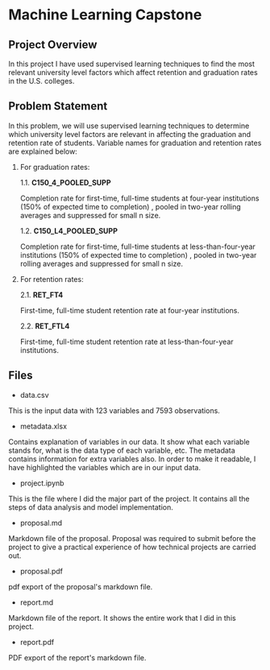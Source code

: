 # Machine Learning Capstone

## Project Overview

In this project I have used supervised learning techniques to find the most relevant university level factors which affect retention and graduation rates in the U.S. colleges.

## Problem Statement

In this problem, we will use supervised learning techniques to determine which university level factors are relevant in affecting the graduation and retention rate of students. Variable names for graduation and retention rates are explained below:

1. For graduation rates:

    1.1. **C150_4_POOLED_SUPP**

    Completion rate for first-time, full-time students at four-year institutions (150% of expected time to completion) , pooled in two-year rolling averages and suppressed for small n size.

    1.2. **C150_L4_POOLED_SUPP**

    Completion rate for first-time, full-time students at less-than-four-year institutions (150% of expected time to completion) , pooled in two-year rolling averages and suppressed for small n size.

2. For retention rates:

    2.1. **RET_FT4**

    First-time, full-time student retention rate at four-year institutions.

    2.2. **RET_FTL4**

    First-time, full-time student retention rate at less-than-four-year institutions.

## Files

- data.csv

This is the input data with 123 variables and 7593 observations.

- metadata.xlsx

Contains explanation of variables in our data. It show what each variable stands for, what is the data type of each variable, etc. The metadata contains information for extra variables also. In order to make it readable, I have highlighted the variables which are in our input data.

- project.ipynb

This is the file where I did the major part of the project. It contains all the steps of data analysis and model implementation.

- proposal.md

Markdown file of the proposal. Proposal was required to submit before the project to give a practical experience of how technical projects are carried out.

- proposal.pdf

pdf export of the proposal's markdown file.

- report.md 

Markdown file of the report. It shows the entire work that I did in this project.

- report.pdf

PDF export of the report's markdown file.